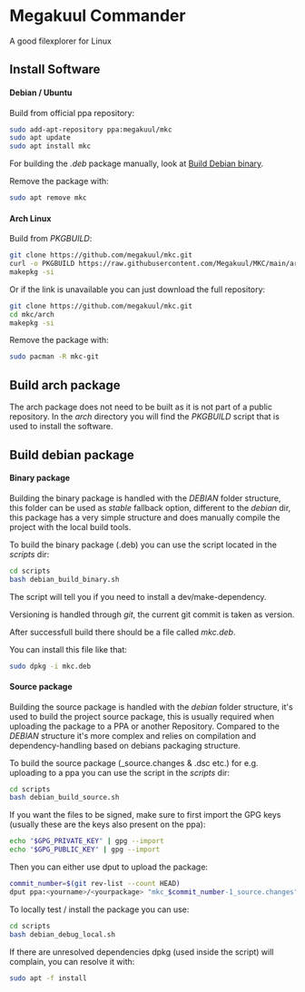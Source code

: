 # Megakuul Commander

A good filexplorer for Linux

## Install Software

#### Debian / Ubuntu

Build from official ppa repository:
```bash
sudo add-apt-repository ppa:megakuul/mkc
sudo apt update
sudo apt install mkc
```

For building the *.deb* package manually, look at [Build Debian binary](####binary-package).

Remove the package with:
```bash
sudo apt remove mkc
```

#### Arch Linux

Build from *PKGBUILD*:
```bash
git clone https://github.com/megakuul/mkc.git 
curl -o PKGBUILD https://raw.githubusercontent.com/Megakuul/MKC/main/arch/PKGBUILD
makepkg -si
```

Or if the link is unavailable you can just download the full repository:
```bash
git clone https://github.com/megakuul/mkc.git
cd mkc/arch
makepkg -si
```

Remove the package with:
```bash
sudo pacman -R mkc-git
```

## Build arch package

The arch package does not need to be built as it is not part of a public repository. In the *arch* directory you will find the *PKGBUILD* script that is used to install the software.


## Build debian package

#### Binary package

Building the binary package is handled with the *DEBIAN* folder structure, this folder can be used as *stable* fallback option, different to the *debian* dir, this package has a very simple structure and does manually compile the project with the local build tools.



To build the binary package (.deb) you can use the script located in the *scripts* dir:

```bash
cd scripts
bash debian_build_binary.sh
```

The script will tell you if you need to install a dev/make-dependency.

Versioning is handled through *git*, the current git commit is taken as version.

After successfull build there should be a file called *mkc.deb*.

You can install this file like that:

```bash
sudo dpkg -i mkc.deb
```


#### Source package

Building the source package is handled with the *debian* folder structure, it's used to build the project source package, this is usually required when uploading the package to a PPA or another Repository. Compared to the *DEBIAN* structure it's more complex and relies on compilation and dependency-handling based on debians packaging structure.



To build the source package (_source.changes & .dsc etc.) for e.g. uploading to a ppa you can use the script in the *scripts* dir:

```bash
cd scripts
bash debian_build_source.sh
```

If you want the files to be signed, make sure to first import the GPG keys (usually these are the keys also present on the ppa):

```bash
echo "$GPG_PRIVATE_KEY" | gpg --import
echo "$GPG_PUBLIC_KEY" | gpg --import
```

Then you can either use dput to upload the package:

```bash
commit_number=$(git rev-list --count HEAD)
dput ppa:<yourname>/<yourpackage> "mkc_$commit_number-1_source.changes"
```

To locally test / install the package you can use:

```bash
cd scripts
bash debian_debug_local.sh
```

If there are unresolved dependencies dpkg (used inside the script) will complain, you can resolve it with:

```bash
sudo apt -f install
```
